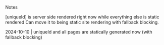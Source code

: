 Notes

[uniqueId] is server side rendered right now while everything else is static rendered
Can move it to being static site rendering with fallback blocking.

2024-10-10 | uniqueId and all pages are statically generated now (with fallback blocking)